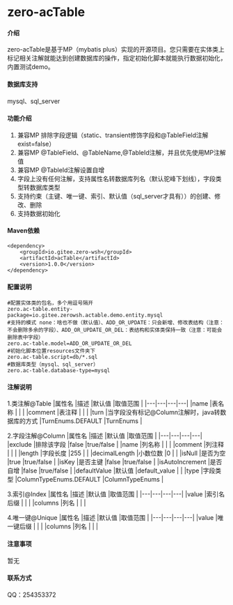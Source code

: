 # zero-acTable

#### 介绍
zero-acTable是基于MP（mybatis plus）实现的开源项目。您只需要在实体类上标记相关注解就能达到创建数据库的操作，指定初始化脚本就能执行数据初始化，内置测试demo。

#### 数据库支持
mysql、sql_server

#### 功能介绍

1.  兼容MP 排除字段逻辑（static、transient修饰字段和@TableField注解exist=false）
2.  兼容MP @TableField、@TableName,@TableId注解，并且优先使用MP注解值
3.  兼容MP @TableId注解设置自增
4.  字段上没有任何注解，支持属性名转数据库列名（默认驼峰下划线），字段类型转数据库类型
5.  支持约束（主键、唯一键、索引、默认值（sql_server才具有））的创建、修改、删除
6.  支持数据初始化

#### Maven依赖

```
<dependency>
	<groupId>io.gitee.zero-wsh</groupId>
	<artifactId>acTable</artifactId>
	<version>1.0.0</version>
</dependency>
```

#### 配置说明

```
#配置实体类的包名，多个用逗号隔开
zero.ac-table.entity-package=io.gitee.zerowsh.actable.demo.entity.mysql
#支持的模式 none：啥也不做（默认值）、ADD_OR_UPDATE：只会新增、修改表结构（注意：不会删除多余的字段）、ADD_OR_UPDATE_OR_DEL：表结构和实体类保持一致（注意：可能会删除表中字段）
zero.ac-table.model=ADD_OR_UPDATE_OR_DEL
#初始化脚本位置resources文件夹下
zero.ac-table.script=db/*.sql
#数据库类型（mysql、sql_server）
zero.ac-table.database-type=mysql
```

#### 注解说明

1.类注解@Table
|属性名   |描述   |默认值   |取值范围   |
|---|---|---|---|
|name   |表名称   |   |   |
|comment   |表注释   |   |   |
|turn   |当字段没有标记@Column注解时，java转数据库的方式   |TurnEnums.DEFAULT   |TurnEnums   |

2.字段注解@Column
|属性名   |描述   |默认值   |取值范围   |
|---|---|---|---|
|exclude   |排除该字段   |false   |true/false   |
|name   |列名称   |   |   |
|comment   |列注释   |   |   |
|length   |字段长度   |255   |   |
|decimalLength   |小数位数   |0   |   |
|isNull   |是否为空   |true   |true/false   |
|isKey   |是否主键   |false   |true/false   |
|isAutoIncrement   |是否自增   |false   |true/false   |
|defaultValue   |默认值   |default_value   |   |
|type   |字段类型   |ColumnTypeEnums.DEFAULT   |ColumnTypeEnums   |

3.索引@Index
|属性名   |描述   |默认值   |取值范围   |
|---|---|---|---|
|value   |索引名后缀   |   |   |
|columns   |列名   |   |   |

4.唯一键@Unique
|属性名   |描述   |默认值   |取值范围   |
|---|---|---|---|
|value   |唯一键后缀   |   |   |
|columns   |列名   |   |   |

#### 注意事项
暂无

#### 联系方式
QQ：254353372